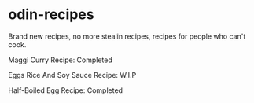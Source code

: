 # odin-recipes

Brand new recipes, no more stealin recipes, recipes for people who can't cook.

Maggi Curry Recipe:
Completed

Eggs Rice And Soy Sauce Recipe: 
W.I.P

Half-Boiled Egg Recipe:
Completed

